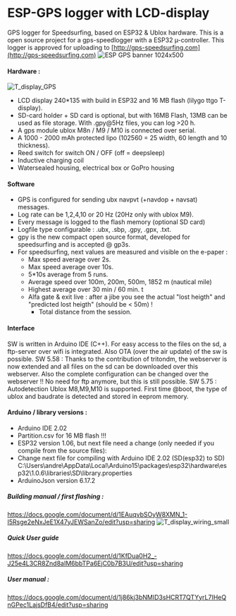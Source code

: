 # ESP-GPS logger with LCD-display

GPS logger for Speedsurfing, based on ESP32 & Ublox  hardware.  This is a open source project for a gps-speedlogger with a ESP32 µ-controller. This logger is approved for uploading to [http://gps-speedsurfing.com](http://gps-speedsurfing.com)
![ESP GPS banner 1024x500](https://user-images.githubusercontent.com/58887243/228194449-03b4aee7-f6ac-44cf-936f-beec46ba28fb.jpg)


#### Hardware :
![T_display_GPS](https://github.com/user-attachments/assets/107f00fc-0653-4c78-b557-dcd038ae628a)
- LCD display 240*135 with build in ESP32 and 16 MB flash (lilygo ttgo T-display).
- SD-card holder + SD card is optional, but with 16MB Flash, 13MB can be used as file storage. With .gpy@5Hz files, you can log >20 h.
- A gps module ublox M8n / M9 / M10 is connected over serial. 
- A 1000 - 2000 mAh protected lipo (102560 = 25 width, 60 length and 10 thickness).
- Reed switch for switch ON / OFF (off = deepsleep)
- Inductive charging coil
- Watersealed housing, electrical box or GoPro housing
#### Software
- GPS is configured for sending ubx navpvt (+navdop + navsat) messages. 
- Log rate can be 1,2,4,10 or 20 Hz (20Hz only with ublox M9). 
- Every message is logged to the flash memory (optional SD card)
- Logfile type configurable : .ubx, .sbp, .gpy, .gpx, .txt. 
- gpy is the new compact open source format, developed for speedsurfing and is accepted @ gp3s.
- For speedsurfing, next values are measured and visible on the e-paper : 
	- Max speed average over 2s.
	- Max speed average over 10s.
	- 5*10s average from 5 runs.
	- Average speed over 100m, 200m, 500m, 1852 m (nautical mile)
	- Highest average over 30 min / 60 min. t
  - Alfa gate & exit live : after a jibe you see the actual "lost heigth" and "predicted lost heigth" (should be < 50m) !
	- Total distance from the session.


#### Interface
SW is written in Arduino IDE (C++). For easy access to the files on the sd, a ftp-server over wifi is integrated. Also OTA (over the air update) of the sw is possible. SW 5.58 : Thanks to the contribution of tritondm, the webserver is now extended and all files on the sd can be downloaded over this webserver. Also the complete configuration can be changed over the webserver !! No need for ftp anymore, but this is still possible. SW 5.75 : Autodetection Ublox M8,M9,M10 is supported. First time @boot, the type of ublox and baudrate is detected and stored in eeprom memory.
#### Arduino / library versions : 
- Arduino IDE 2.02
- Partition.csv for 16 MB flash !!!
- ESP32 version 1.06, but next file need a change (only needed if you compile from the source files): 
- Change next file for compiling with Arduino IDE 2.02 (SD(esp32) to SD) C:\Users\andre\AppData\Local\Arduino15\packages\esp32\hardware\esp32\1.0.6\libraries\SD\library.properties
- ArduinoJson version 6.17.2
##### Building manual / first flashing :
https://docs.google.com/document/d/1EAuqvbSOyW8XMN_1-I5Rsge2eNxJeE1X47yJEWSanZo/edit?usp=sharing
![T_display_wiring_small](https://github.com/user-attachments/assets/bd4a129b-077c-40a8-a71f-e7b644c1f0c1)
##### Quick User guide
https://docs.google.com/document/d/1KfDua0H2_-J25e4L3CR8Znd8aIM6bbTPa6EjC0b7B3U/edit?usp=sharing
##### User manual :
https://docs.google.com/document/d/1j86kj3bNMID3sHCRT7QTYyrL7IHeQnGPec1LajsDfB4/edit?usp=sharing

